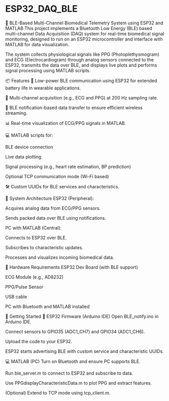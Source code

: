# ESP32_DAQ_BLE
🔬 BLE-Based Multi-Channel Biomedical Telemetry System using ESP32 and MATLAB
This project implements a Bluetooth Low Energy (BLE) based multi-channel Data Acquisition (DAQ) system for real-time biomedical signal monitoring, designed to run on an ESP32 microcontroller and interface with MATLAB for data visualization.

The system collects physiological signals like PPG (Photoplethysmogram) and ECG (Electrocardiogram) through analog sensors connected to the ESP32, transmits the data over BLE, and displays live plots and performs signal processing using MATLAB scripts.

📦 Features
🔋 Low-power BLE communication using ESP32 for extended battery life in wearable applications.

💓 Multi-channel acquisition (e.g., ECG and PPG) at 200 Hz sampling rate.

📡 BLE notification-based data transfer to ensure efficient wireless streaming.

📊 Real-time visualization of ECG/PPG signals in MATLAB.

💻 MATLAB scripts for:

BLE device connection

Live data plotting

Signal processing (e.g., heart rate estimation, BP prediction)

Optional TCP communication mode (Wi-Fi based)

🛠️ Custom UUIDs for BLE services and characteristics.

🧠 System Architecture
ESP32 (Peripheral):

Acquires analog data from ECG/PPG sensors.

Sends packed data over BLE using notifications.

PC with MATLAB (Central):

Connects to ESP32 over BLE.

Subscribes to characteristic updates.

Processes and visualizes incoming biomedical data.

🔌 Hardware Requirements
ESP32 Dev Board (with BLE support)

ECG Module (e.g., AD8232)

PPG/Pulse Sensor

USB cable

PC with Bluetooth and MATLAB installed

🚀 Getting Started
📲 ESP32 Firmware (Arduino IDE)
Open BLE_notify.ino in Arduino IDE.

Connect sensors to GPIO35 (ADC1_CH7) and GPIO34 (ADC1_CH6).

Upload the code to your ESP32.

ESP32 starts advertising BLE with custom service and characteristic UUIDs.

💻 MATLAB (PC)
Turn on Bluetooth and ensure PC supports BLE.

Run ble_server.m to connect to ESP32 and subscribe to data.

Use PPGdisplayCharacteristicData.m to plot PPG and extract features.

(Optional) Extend to TCP mode using tcp_client.m.


